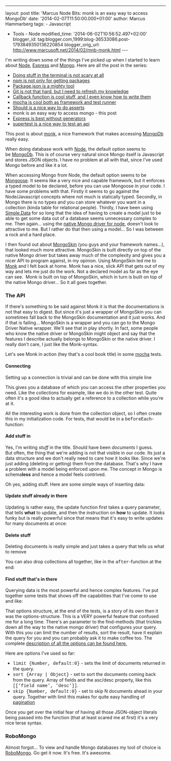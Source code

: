 ---
layout: post
title: 'Marcus Node Bits: monk is an easy way to access
MongoDb'
date: '2014-02-07T11:50:00.000+01:00'
author: Marcus Hammarberg
tags: - Javascript
   - Tools - Node
modified_time: '2014-06-02T10:56:52.497+02:00'
blogger_id: tag:blogger.com,1999:blog-36533086.post-1793849350136220854
blogger_orig_url: http://www.marcusoft.net/2014/02/mnb-monk.html ---

<div dir="ltr" style="text-align: left;" trbidi="on">

I'm writing down some of the things I've picked up when I started to
learn
about <a href="http://nodejs.org/" target="_blank">Node</a>, <a href="http://expressjs.com/" target="_blank">Express</a> and <a href="http://www.mongodb.org/" target="_blank">Mongo</a>.
Here are all the post in the series:

-   <a href="http://www.marcusoft.net/2014/02/mnb-terminal.html"
    target="_blank">Doing stuff in the terminal is not scary at all</a>
-   <a href="http://www.marcusoft.net/2014/02/mnb-npm.html"
    target="_blank">npm is not only for getting packages</a>
-   <a href="http://www.marcusoft.net/2014/02/mnb-packagejson.html"
    target="_blank">Package.json is a mighty tool</a>
-   <a href="http://www.marcusoft.net/2014/02/mnb-git.html"
    target="_blank">Git is not that hard, but I need to refresh my
    knowledge</a>
-   <a href="http://www.marcusoft.net/2014/02/mnb-callbacks.html"
    target="_blank">Callback function is cool stuff, and I even know how to
    write them</a>
-   <span
    style="color: #0000ee; text-decoration: underline;"><a href="http://www.marcusoft.net/2014/02/mnb-mocha.html"
    target="_blank">mocha is cool both as framework and test runner</a></span>
-   <a href="http://www.marcusoft.net/2014/02/mnb-should.html"
    target="_blank">Should is a nice way to do asserts</a>
-   monk is an easy way to access mongo - this post
-   <a href="http://www.marcusoft.net/2014/02/mnb-express.html"
    target="_blank">Express is best without generators</a>
-   <a href="http://www.marcusoft.net/2014/02/mnb-supertest.html"
    target="_blank">supertest is a nice way to test an api</a>

This post is about
<a href="https://github.com/LearnBoost/monk" target="_blank">monk</a>, a
nice framework that makes accessing
<a href="http://www.mongodb.org/" target="_blank">MongoDb</a> really
easy.

When doing database work with
<a href="http://www.nodejs.org/" target="_blank">Node</a>, the default
option seems to
be <a href="http://www.mongodb.org/" target="_blank">MongoDb</a>. This
is of course very natural since Mongo itself is Javascript and stores
JSON objects. I have no problem at all with that, since I've used Mongo
before and like it a lot.

When accessing Mongo from Node, the default option seems to be
<a href="http://mongoosejs.com/" target="_blank">Mongoose</a>. It seems
like a very nice and capable framework, but it enforces a typed model to
be declared, before you can use Mongoose in your code. I have some
problems with that.
Firstly it seems to go against the Node/Javascript concepts where not
much is statically typed. Secondly, in Mongo there is no types and you
can store whatever you want in a collection (kinda table for relational
people). Thirdly, I have been using
<a href="https://github.com/markrendle/Simple.Data"
target="_blank">Simple.Data</a> for so long that the idea of having to
create a model just to be able to get some data out of a database seems
unnecessary complex to me.
Then again... using the
<a href="http://mongodb.github.io/node-mongodb-native/"
target="_blank">native Mongo driver for node</a>, doesn't look to
attractive to me. But I rather do that then using a model... So I was
between a rock and a hard place.

I then found out about
<a href="https://github.com/kissjs/node-mongoskin"
target="_blank">MongoSkin</a> (you guys and your framework names...),
that looked much more attractive. MongoSkin is built directly on top of
the native Mongo driver but takes away much of the complexity and gives
you a nicer API to program against, in my opinion.
Using MongoSkin led me to
<a href="https://github.com/LearnBoost/monk" target="_blank">Monk</a>
and I felt back at home. Monk has a nice, slick API that gets out of my
way and lets me just do the work. Not a declared model as far as the eye
can see.  Monk is built on top of MongoSkin, which in turn is built on
top of the native Mongo driver... So it all goes together.

### The API

<div>

If there's something to be said against Monk it is that the
documentations is not that easy to digest. But since it's just a wrapper
of MongoSkin you can sometimes fall back to the MongoSkin documentation
and it just works. And if that is failing... MongoSkin is a wrapper and
you can go to the Mongo Driver Native wrapper. We'll see that in play
shortly. In fact, some people who know the native driver or MongoSkin
might object and say that the features I describe actually belongs to
MongoSkin or the native driver. I really don't care, I just like the
Monk-syntax. 

</div>

<div>



</div>

<div>

Let's see Monk in action (hey that's a cool book title) in some
<a href="http://www.marcusoft.net/2014/02/mnb-monk.html"
target="_blank">mocha</a> tests.

</div>

#### Connecting

<div>

Setting up a connection is trivial and can be done with this simple line

</div>



<div>

This gives you a database of which you can access the other properties
you need. Like the collections for example, like we do in the other
test. Quite often it's a good idea to actually get a reference to a
collection while you're at it.

</div>

<div>

All the interesting work is done from the collection object, so I often
create this in my initialization code. For tests, that would be in a
<span
style="font-family: Courier New, Courier, monospace;">beforeEach</span>-function: 

</div>



#### Add stuff in

<div>

Yes, I'm writing *stuff* in the title. Should have been *documents* I
guess. But often, the thing that we're adding is not that visible in our
code. Its just a data structure and we don't really need to care how it
looks like. Since we're just adding (deleting or getting) them from the
database. That's why I have a problem with a model being enforced upon
me. The concept in Mongo is schema**less** and hence a model feels
contrived. 

</div>

<div>



</div>

<div>

Oh yes, adding stuff. Here are some simple ways of inserting data:

</div>



#### Update stuff already in there

<div>

Updating is rather easy, the update function first takes a query
parameter, that tells **what** to update, and then the instruction on
**how** to update. It looks funky but is really powerful since that
means that it's easy to write updates for many documents at once:

</div>



#### Delete stuff

Deleting documents is really simple and just takes a query that tells us
what to remove

You can also drop collections all together, like in the <span
style="font-family: Courier New, Courier, monospace;">after</span>-function
at the end:



#### Find stuff that's in there

<div>

Querying data is the most powerful and hence complex features. I've put
together some tests that shows off the capabilities that I've come to
use and like:

That options structure, at the end of the tests, is a story of its own
then it was the options-structure. This is a VERY powerful feature that
confused me for a long time. There's an parameter to the find-methods
(that trickles down all the way to the native mongo driver) that
configures your query. With this you can limit the number of results,
sort the result, have it explain the query for you and you can probably
ask it to make coffee too. The complete <a
href="http://mongodb.github.io/node-mongodb-native/markdown-docs/queries.html#query-options"
target="_blank">description of all the options can be found here.</a>

</div>

<div>

Here are options I've used so far:

</div>

<div>

-   <span style="font-family: Courier New, Courier, monospace;">limit
    {Number, default:0}</span> - sets the limit of documents returned in
    the query.
-   <span style="font-family: Courier New, Courier, monospace;">sort
    {Array \| Object}</span> - set to sort the documents coming back
    from the query. Array of fields and the asc/desc property, like this
    <span
    style="font-family: Courier New, Courier, monospace;">\[\[‘field
    name’, 'desc'\]\]</span>.
-   <span style="font-family: Courier New, Courier, monospace;">skip
    {Number, default:0}</span> - set to skip N documents ahead in your
    query. Together with limit this makes for quite easy handling of
    <a href="http://en.wikipedia.org/wiki/Pagination"
    target="_blank">pagination</a>

</div>

<div>

Once you get over the initial fear of having all those JSON-object
literals being passed into the function (that at least scared me at
first) it's a very nice terse syntax.

### RoboMongo

</div>

<div>

Almost forgot... To view and handle Mongo databases my tool of choice is
<a href="http://robomongo.org/" target="_blank">RoboMongo</a>. Go get it
now. It's free. It's awesome. 

</div>

</div>

